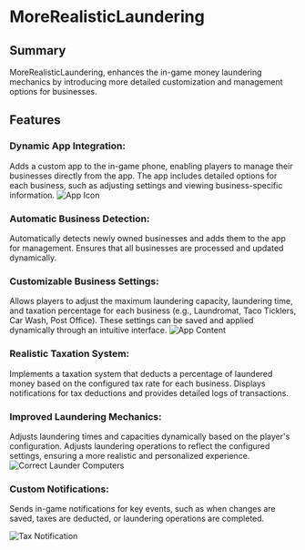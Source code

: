 # MoreRealisticLaundering

## Summary
MoreRealisticLaundering, enhances the in-game money laundering mechanics by introducing more detailed customization and management options for businesses.

## Features
### Dynamic App Integration:

Adds a custom app to the in-game phone, enabling players to manage their businesses directly from the app.
The app includes detailed options for each business, such as adjusting settings and viewing business-specific information.
![App Icon](https://github.com/user-attachments/assets/46d504fb-d764-4bb3-bf3a-a7760cb7376f)

### Automatic Business Detection:

Automatically detects newly owned businesses and adds them to the app for management.
Ensures that all businesses are processed and updated dynamically.

### Customizable Business Settings:
Allows players to adjust the maximum laundering capacity, laundering time, and taxation percentage for each business (e.g., Laundromat, Taco Ticklers, Car Wash, Post Office).
These settings can be saved and applied dynamically through an intuitive interface.
![App Content](https://github.com/user-attachments/assets/bb97d8d0-00c1-415c-b507-17e90bc75507)

### Realistic Taxation System:

Implements a taxation system that deducts a percentage of laundered money based on the configured tax rate for each business.
Displays notifications for tax deductions and provides detailed logs of transactions.

### Improved Laundering Mechanics:

Adjusts laundering times and capacities dynamically based on the player's configuration.
Adjusts laundering operations to reflect the configured settings, ensuring a more realistic and personalized experience.
![Correct Launder Computers](https://github.com/user-attachments/assets/415b77d6-353c-4215-b080-8b74ba7a50d2)

### Custom Notifications:

Sends in-game notifications for key events, such as when changes are saved, taxes are deducted, or laundering operations are completed.

![Tax Notification](https://github.com/user-attachments/assets/11ae48d4-dc88-482e-83e8-1ed492a0ec3a)
